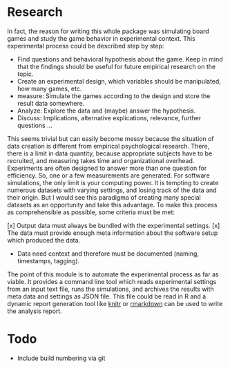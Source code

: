 # Research
In fact, the reason for writing this whole package was simulating board games and study the game behavior in experimental context. This experimental process could be described step by step:

* Find questions and behavioral hypothesis about the game. Keep in mind that the findings should be useful for future empirical research on the topic.
* Create an experimental design, which variables should be manipulated, how many games, etc.
* measure: Simulate the games according to the design and store the result data somewhere.
* Analyze: Explore the data and (maybe) answer the hypothesis.
* Discuss: Implications, alternative explications, relevance, further questions …

This seems trivial but can easily become messy because the situation of data creation is different from empirical psychological research. There, there is a limit in data quantity, because appropriate subjects have to be recruited, and measuring takes time and organizational overhead. Experiments are often designed to answer more than one question for efficiency. So, one or a few measurements are generated. For software simulations, the only limit is your computing power. It is tempting to create numerous datasets with varying settings, and losing track of the data and their origin. But I would see this paradigma of creating many special datasets as an opportunity and take this advantage. To make this process as comprehensible as possible, some criteria must be met:

[x] Output data must always be bundled with the experimental settings.
[x] The data must provide enough meta information about the software setup which produced the data.
* Data need context and therefore must be documented (naming, timestamps, tagging).

The point of this module is to automate the experimental process as far as viable. It provides a command line tool which reads experimental settings from an input text file, runs the simulations, and archives the results with meta data and settings as JSON file. This file could be read in R and a dynamic report generation tool like [knitr](https://yihui.name/knitr/) or [rmarkdown](https://rmarkdown.rstudio.com) can be used to write the analysis report.

# Todo
* Include build numbering via git
